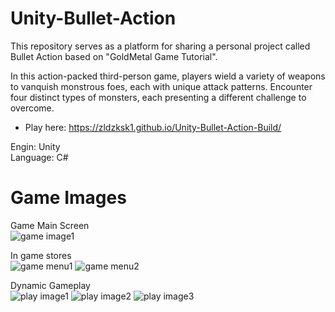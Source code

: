 # Unity-Bullet-Action

This repository serves as a platform for sharing a personal project called Bullet Action based on "GoldMetal Game Tutorial".

In this action-packed third-person game, players wield a variety of weapons to vanquish monstrous foes, 
each with unique attack patterns. Encounter four distinct types of monsters, each presenting a different challenge to overcome.


* Play here: https://zldzksk1.github.io/Unity-Bullet-Action-Build/

Engin: Unity <br>
Language: C#

# Game Images
Game Main Screen <br>
![game image1](https://github.com/zldzksk1/Unity-Bullet-Action/tree/main/Images/Image001.png)

In game stores <br>
![game menu1](https://github.com/zldzksk1/Unity-Bullet-Action/tree/main/Images/Image002.png)
![game menu2](https://github.com/zldzksk1/Unity-Bullet-Action/tree/main/Images/Image003.png)

Dynamic Gameplay<br>
![play image1](https://github.com/zldzksk1/Unity-Bullet-Action/tree/main/Images/gameImg001.png)
![play image2](https://github.com/zldzksk1/Unity-Bullet-Action/tree/main/Images/gameImg002.png)
![play image3](https://github.com/zldzksk1/Unity-Bullet-Action/tree/main/Images/gameImg003.png)
